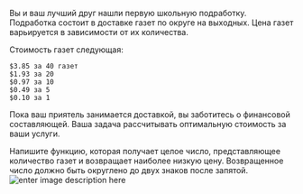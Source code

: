 Вы и ваш лучший друг нашли первую школьную подработку. Подработка состоит в доставке газет по округе на выходных. Цена газет варьируется в зависимости от их количества.

Стоимость газет следующая:

    $3.85 за 40 газет
    $1.93 за 20
    $0.97 за 10
    $0.49 за 5
    $0.10 за 1

Пока ваш приятель занимается доставкой, вы заботитесь о финансовой составляющей.
Ваша задача рассчитывать оптимальную стоимость за ваши услуги.

Напишите функцию, которая получает целое число, представляющее количество газет и возвращает наиболее низкую цену. Возвращенное число должно быть округлено до двух знаков после запятой.
![enter image description here](https://pp.vk.me/c628630/v628630368/44dc7/RiMdEwgC_90.jpg)
